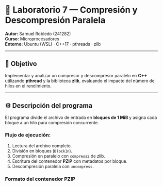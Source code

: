 # 🧩 Laboratorio 7 — Compresión y Descompresión Paralela

**Autor:** Samuel Robledo (241282)  
**Curso:** Microprocesadores  
**Entorno:** Ubuntu (WSL) · C++17 · pthreads · zlib  

---

## 🧠 Objetivo
Implementar y analizar un compresor y descompresor paralelo en **C++** utilizando **pthread** y la biblioteca **zlib**, evaluando el impacto del número de hilos en el rendimiento.

---

## ⚙️ Descripción del programa
El programa divide el archivo de entrada en **bloques de 1 MiB** y asigna cada bloque a un hilo para compresión concurrente.

### Flujo de ejecución:
1. Lectura del archivo completo.
2. División en bloques (`BlockIn`).
3. Compresión en paralelo con `compress2` de zlib.
4. Escritura del contenedor **PZIP** con metadatos por bloque.
5. Descompresión paralela con `uncompress`.

### Formato del contenedor PZIP
